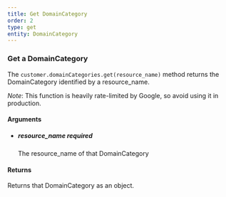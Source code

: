 ```yaml
---
title: Get DomainCategory 
order: 2
type: get
entity: DomainCategory 
---
```


### Get a DomainCategory 

The `customer.domainCategories.get(resource_name)` method returns the DomainCategory identified by a resource_name. 

_Note_: This function is heavily rate-limited by Google, so avoid using it in production.


#### Arguments

- 	##### resource_name _required_
	The resource_name of that DomainCategory


#### Returns

Returns that DomainCategory as an object.
